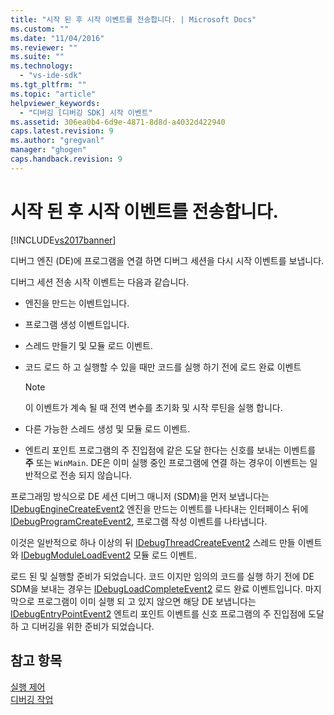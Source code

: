 ```yaml
---
title: "시작 된 후 시작 이벤트를 전송합니다. | Microsoft Docs"
ms.custom: ""
ms.date: "11/04/2016"
ms.reviewer: ""
ms.suite: ""
ms.technology: 
  - "vs-ide-sdk"
ms.tgt_pltfrm: ""
ms.topic: "article"
helpviewer_keywords: 
  - "디버깅 [디버깅 SDK] 시작 이벤트"
ms.assetid: 306ea0b4-6d9e-4871-8d8d-a4032d422940
caps.latest.revision: 9
ms.author: "gregvanl"
manager: "ghogen"
caps.handback.revision: 9
---
```

# 시작 된 후 시작 이벤트를 전송합니다.
[!INCLUDE[vs2017banner](../../code-quality/includes/vs2017banner.md)]

디버그 엔진 \(DE\)에 프로그램을 연결 하면 디버그 세션을 다시 시작 이벤트를 보냅니다.  
  
 디버그 세션 전송 시작 이벤트는 다음과 같습니다.  
  
-   엔진을 만드는 이벤트입니다.  
  
-   프로그램 생성 이벤트입니다.  
  
-   스레드 만들기 및 모듈 로드 이벤트.  
  
-   코드 로드 하 고 실행할 수 있을 때만 코드를 실행 하기 전에 로드 완료 이벤트  
  
    > [!NOTE]
    >  이 이벤트가 계속 될 때 전역 변수를 초기화 및 시작 루틴을 실행 합니다.  
  
-   다른 가능한 스레드 생성 및 모듈 로드 이벤트.  
  
-   엔트리 포인트 프로그램의 주 진입점에 같은 도달 한다는 신호를 보내는 이벤트를  **주** 또는 `WinMain`.  DE은 이미 실행 중인 프로그램에 연결 하는 경우이 이벤트는 일반적으로 전송 되지 않습니다.  
  
 프로그래밍 방식으로 DE 세션 디버그 매니저 \(SDM\)을 먼저 보냅니다는  [IDebugEngineCreateEvent2](../../extensibility/debugger/reference/idebugenginecreateevent2.md) 엔진을 만드는 이벤트를 나타내는 인터페이스 뒤에  [IDebugProgramCreateEvent2](../../extensibility/debugger/reference/idebugprogramcreateevent2.md), 프로그램 작성 이벤트를 나타냅니다.  
  
 이것은 일반적으로 하나 이상의 뒤  [IDebugThreadCreateEvent2](../../extensibility/debugger/reference/idebugthreadcreateevent2.md) 스레드 만들 이벤트와  [IDebugModuleLoadEvent2](../../extensibility/debugger/reference/idebugmoduleloadevent2.md) 모듈 로드 이벤트.  
  
 로드 된 및 실행할 준비가 되었습니다. 코드 이지만 임의의 코드를 실행 하기 전에 DE SDM을 보내는 경우는  [IDebugLoadCompleteEvent2](../../extensibility/debugger/reference/idebugloadcompleteevent2.md) 로드 완료 이벤트입니다.  마지막으로 프로그램이 이미 실행 되 고 있지 않으면 해당 DE 보냅니다는  [IDebugEntryPointEvent2](../../extensibility/debugger/reference/idebugentrypointevent2.md) 엔트리 포인트 이벤트를 신호 프로그램의 주 진입점에 도달 하 고 디버깅을 위한 준비가 되었습니다.  
  
## 참고 항목  
 [실행 제어](../../extensibility/debugger/control-of-execution.md)   
 [디버깅 작업](../../extensibility/debugger/debugging-tasks.md)